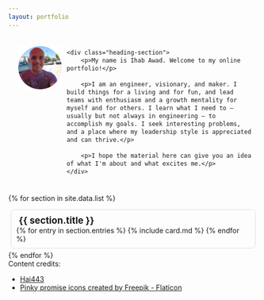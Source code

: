 ```yaml
---
layout: portfolio
---
```


<style type="text/css">
    .section {
        border-width: 1px;
        border-color: #e0e0e0;
        border-style: solid;
        border-radius: 7px;
        padding: 10px;
        margin: 5px;
    }

    .section-container {
        display: flex;
    }

    .heading {
        padding: 10px;
        display: flex;
    }

    .heading-section {
        padding: 10px;
    }

    .section-title {
        font-size: 14pt;
        font-weight: bold;
        padding-left: 5px;
    }
</style>

<div class="heading">
    <div class="heading-section">
        <img src="ihab-awad.png" width="600px">
    </div>

    <div class="heading-section">
        <p>My name is Ihab Awad. Welcome to my online portfolio!</p>

        <p>I am an engineer, visionary, and maker. I build things for a living and for fun, and lead teams with enthusiasm and a growth mentality for myself and for others. I learn what I need to – usually but not always in engineering – to accomplish my goals. I seek interesting problems, and a place where my leadership style is appreciated and can thrive.</p>

        <p>I hope the material here can give you an idea of what I'm about and what excites me.</p>
    </div>
</div>

{% for section in site.data.list %}
  <div class="section">
    <div class="section-title">{{ section.title }}</div>
    <div class="section-container">
      {% for entry in section.entries %}
        {% include card.md %}
      {% endfor %}
    </div>
  </div>
{% endfor %}

<div>
Content credits:
<ul>
<li><a href="https://pixabay.com/users/hai443-39753619/">Hai443</a></li>
<li><a href="https://www.flaticon.com/free-icons/pinky-promise" title="pinky promise icons">Pinky promise icons created by Freepik - Flaticon</a></li>
</ul>
</div>

